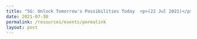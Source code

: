 ```yaml
---
title: "5G: Unlock Tomorrow's Possibilities Today  <p>(22 Jul 2021)</p>"
date: 2021-07-30
permalink: /resources/events/permalink
layout: post
---
```



